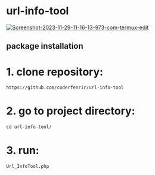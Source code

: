 # url-info-tool
<a href="https://ibb.co/3mwYV9q"><img src="https://i.ibb.co/VYdpbcZ/Screenshot-2023-11-29-11-16-13-973-com-termux-edit.jpg" alt="Screenshot-2023-11-29-11-16-13-973-com-termux-edit" border="0" /></a>

## package installation

# 1. clone repository:
`https://github.com/coderfenrir/url-info-tool`

# 2. go to project directory:
`cd url-info-tool/`

# 3. run:
`Url_İnfoTool.php`
